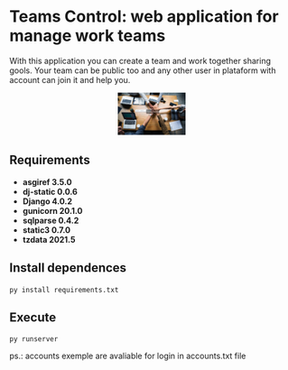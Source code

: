 # Teams Control: web application for manage work teams

With this application you can create a team and work together sharing gools. Your team can be public too and any other user in plataform with account can join it and help you.

<p align="center">
    <a href="https://teamcontrol.herokuapp.com/" target="blank"><img src="app/static/img/capa.png" width="120" alt="Teams Control Logo" /></a>
</p>

## Requirements

* **asgiref 3.5.0**
* **dj-static 0.0.6**
* **Django 4.0.2**
* **gunicorn 20.1.0**
* **sqlparse 0.4.2**
* **static3 0.7.0**
* **tzdata 2021.5**

## Install dependences

```
py install requirements.txt
```

## Execute

```
py runserver
```

ps.: accounts exemple are avaliable for login in accounts.txt file